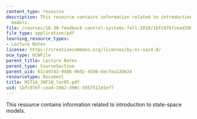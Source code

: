 ```yaml
---
content_type: resource
description: This resource contains information related to introduction to state-space
  models.
file: /courses/16-30-feedback-control-systems-fall-2010/1bfc976fcead1982d90c5057511e5ef7_MIT16_30F10_lec05.pdf
file_type: application/pdf
learning_resource_types:
- Lecture Notes
license: https://creativecommons.org/licenses/by-nc-sa/4.0/
ocw_type: OCWFile
parent_title: Lecture Notes
parent_type: CourseSection
parent_uid: 61c49743-94d6-9692-4596-4ecfea13de24
resourcetype: Document
title: MIT16_30F10_lec05.pdf
uid: 1bfc976f-cead-1982-d90c-5057511e5ef7
---
```

This resource contains information related to introduction to state-space models.